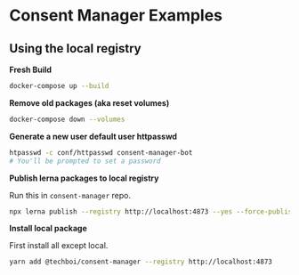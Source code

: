 # Consent Manager Examples

## Using the local registry

**Fresh Build**
```sh
docker-compose up --build
```

**Remove old packages (aka reset volumes)**
```sh
docker-compose down --volumes
```

**Generate a new user default user httpasswd**
```sh
htpasswd -c conf/httpasswd consent-manager-bot
# You'll be prompted to set a password
```

**Publish lerna packages to local registry**

Run this in `consent-manager` repo.

```sh
npx lerna publish --registry http://localhost:4873 --yes --force-publish='*' --no-git-tag-version --no-commit-hooks --no-push --exact --dist-tag=latest
```

**Install local package**

First install all except local.

```sh
yarn add @techboi/consent-manager --registry http://localhost:4873
```
